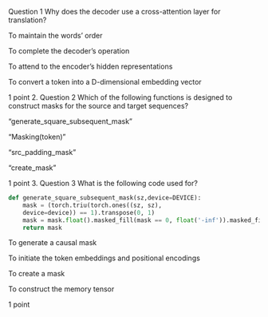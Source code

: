 Question 1
    Why does the decoder use a cross-attention layer for translation?

To maintain the words’ order

To complete the decoder’s operation

To attend to the encoder’s hidden representations

To convert a token into a D-dimensional embedding vector

1 point 2.
Question 2
Which of the following functions is designed to construct masks for the source and target sequences?

“generate_square_subsequent_mask”

“Masking(token)”

“src_padding_mask”

“create_mask”

1 point 3.
Question 3
What is the following code used for?

```python
def generate_square_subsequent_mask(sz,device=DEVICE):
    mask = (torch.triu(torch.ones((sz, sz),
    device=device)) == 1).transpose(0, 1)
    mask = mask.float().masked_fill(mask == 0, float('-inf')).masked_fill(mask == 1, float(0.0))
    return mask
```

To generate a causal mask

To initiate the token embeddings and positional encodings

To create a mask

To construct the memory tensor

1 point
